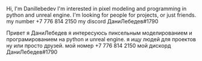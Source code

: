 Hi, I'm
Danillebedev I'm interested in pixel modeling and programming in python and unreal engine.
I'm looking for people for projects, or just friends.
my number +7 776 814 2150
my discord ДаниЛебедев#1790

Привет я ДаниЛебедев
я интересуюсь пиксельным моделированием и програмированием на python и unreal engine.
я ищу людей для проектов ну или просто друзей.
мой номер +7 776 814 2150
мой дискорд ДаниЛебедев#1790
